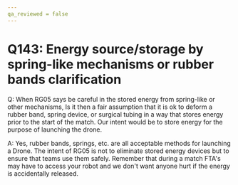 ```yaml
---
qa_reviewed = false
---
```


# Q143: Energy source/storage by spring-like mechanisms or rubber bands clarification

Q: When RG05 says be careful in the stored energy from spring-like or other mechanisms, Is it then a fair assumption that it is ok to deform a rubber band, spring device, or surgical tubing in a way that stores energy prior to the start of the match. Our intent would be to store energy for the purpose of launching the drone.

A: Yes, rubber bands, springs, etc. are all acceptable methods for launching a Drone. The intent of RG05 is not to eliminate stored energy devices but to ensure that teams use them safely.  Remember that during a match FTA's may have to access your robot and we don't want anyone hurt if the energy is accidentally released.